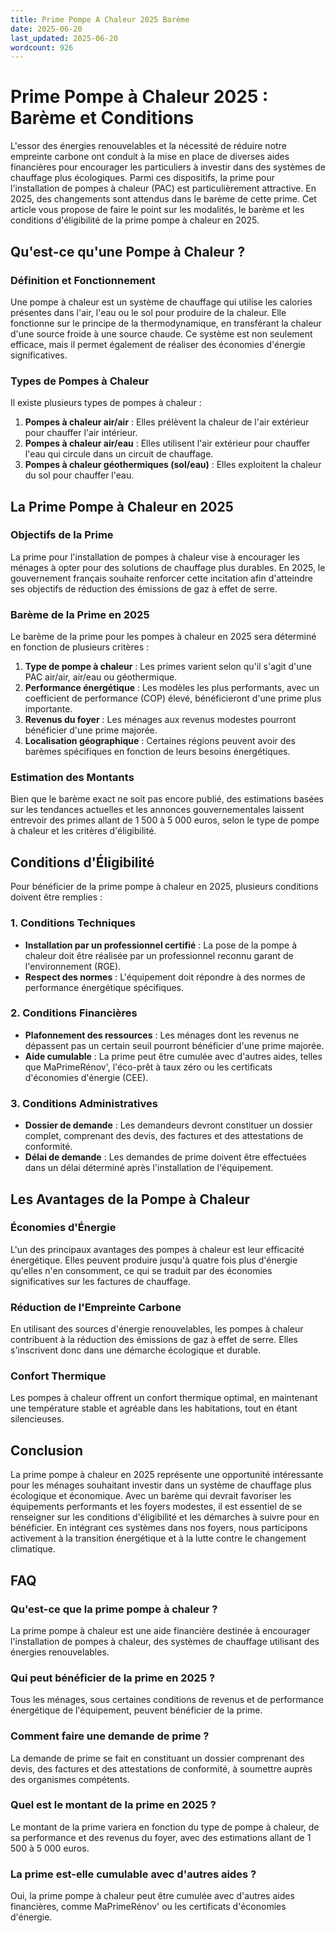 ```yaml
---
title: Prime Pompe A Chaleur 2025 Barème
date: 2025-06-20
last_updated: 2025-06-20
wordcount: 926
---
```


# Prime Pompe à Chaleur 2025 : Barème et Conditions

L'essor des énergies renouvelables et la nécessité de réduire notre empreinte carbone ont conduit à la mise en place de diverses aides financières pour encourager les particuliers à investir dans des systèmes de chauffage plus écologiques. Parmi ces dispositifs, la prime pour l'installation de pompes à chaleur (PAC) est particulièrement attractive. En 2025, des changements sont attendus dans le barème de cette prime. Cet article vous propose de faire le point sur les modalités, le barème et les conditions d'éligibilité de la prime pompe à chaleur en 2025.

## Qu'est-ce qu'une Pompe à Chaleur ?

### Définition et Fonctionnement

Une pompe à chaleur est un système de chauffage qui utilise les calories présentes dans l'air, l'eau ou le sol pour produire de la chaleur. Elle fonctionne sur le principe de la thermodynamique, en transférant la chaleur d'une source froide à une source chaude. Ce système est non seulement efficace, mais il permet également de réaliser des économies d'énergie significatives.

### Types de Pompes à Chaleur

Il existe plusieurs types de pompes à chaleur :

1. **Pompes à chaleur air/air** : Elles prélèvent la chaleur de l'air extérieur pour chauffer l'air intérieur.
2. **Pompes à chaleur air/eau** : Elles utilisent l'air extérieur pour chauffer l'eau qui circule dans un circuit de chauffage.
3. **Pompes à chaleur géothermiques (sol/eau)** : Elles exploitent la chaleur du sol pour chauffer l'eau.

## La Prime Pompe à Chaleur en 2025

### Objectifs de la Prime

La prime pour l'installation de pompes à chaleur vise à encourager les ménages à opter pour des solutions de chauffage plus durables. En 2025, le gouvernement français souhaite renforcer cette incitation afin d'atteindre ses objectifs de réduction des émissions de gaz à effet de serre.

### Barème de la Prime en 2025

Le barème de la prime pour les pompes à chaleur en 2025 sera déterminé en fonction de plusieurs critères :

1. **Type de pompe à chaleur** : Les primes varient selon qu'il s'agit d'une PAC air/air, air/eau ou géothermique.
2. **Performance énergétique** : Les modèles les plus performants, avec un coefficient de performance (COP) élevé, bénéficieront d'une prime plus importante.
3. **Revenus du foyer** : Les ménages aux revenus modestes pourront bénéficier d'une prime majorée.
4. **Localisation géographique** : Certaines régions peuvent avoir des barèmes spécifiques en fonction de leurs besoins énergétiques.

### Estimation des Montants

Bien que le barème exact ne soit pas encore publié, des estimations basées sur les tendances actuelles et les annonces gouvernementales laissent entrevoir des primes allant de 1 500 à 5 000 euros, selon le type de pompe à chaleur et les critères d'éligibilité.

## Conditions d'Éligibilité

Pour bénéficier de la prime pompe à chaleur en 2025, plusieurs conditions doivent être remplies :

### 1. Conditions Techniques

- **Installation par un professionnel certifié** : La pose de la pompe à chaleur doit être réalisée par un professionnel reconnu garant de l'environnement (RGE).
- **Respect des normes** : L'équipement doit répondre à des normes de performance énergétique spécifiques.

### 2. Conditions Financières

- **Plafonnement des ressources** : Les ménages dont les revenus ne dépassent pas un certain seuil pourront bénéficier d'une prime majorée.
- **Aide cumulable** : La prime peut être cumulée avec d'autres aides, telles que MaPrimeRénov', l'éco-prêt à taux zéro ou les certificats d'économies d'énergie (CEE).

### 3. Conditions Administratives

- **Dossier de demande** : Les demandeurs devront constituer un dossier complet, comprenant des devis, des factures et des attestations de conformité.
- **Délai de demande** : Les demandes de prime doivent être effectuées dans un délai déterminé après l'installation de l'équipement.

## Les Avantages de la Pompe à Chaleur

### Économies d'Énergie

L'un des principaux avantages des pompes à chaleur est leur efficacité énergétique. Elles peuvent produire jusqu'à quatre fois plus d'énergie qu'elles n'en consomment, ce qui se traduit par des économies significatives sur les factures de chauffage.

### Réduction de l'Empreinte Carbone

En utilisant des sources d'énergie renouvelables, les pompes à chaleur contribuent à la réduction des émissions de gaz à effet de serre. Elles s'inscrivent donc dans une démarche écologique et durable.

### Confort Thermique

Les pompes à chaleur offrent un confort thermique optimal, en maintenant une température stable et agréable dans les habitations, tout en étant silencieuses.

## Conclusion

La prime pompe à chaleur en 2025 représente une opportunité intéressante pour les ménages souhaitant investir dans un système de chauffage plus écologique et économique. Avec un barème qui devrait favoriser les équipements performants et les foyers modestes, il est essentiel de se renseigner sur les conditions d'éligibilité et les démarches à suivre pour en bénéficier. En intégrant ces systèmes dans nos foyers, nous participons activement à la transition énergétique et à la lutte contre le changement climatique.

## FAQ

### Qu'est-ce que la prime pompe à chaleur ?

La prime pompe à chaleur est une aide financière destinée à encourager l'installation de pompes à chaleur, des systèmes de chauffage utilisant des énergies renouvelables.

### Qui peut bénéficier de la prime en 2025 ?

Tous les ménages, sous certaines conditions de revenus et de performance énergétique de l'équipement, peuvent bénéficier de la prime.

### Comment faire une demande de prime ?

La demande de prime se fait en constituant un dossier comprenant des devis, des factures et des attestations de conformité, à soumettre auprès des organismes compétents.

### Quel est le montant de la prime en 2025 ?

Le montant de la prime variera en fonction du type de pompe à chaleur, de sa performance et des revenus du foyer, avec des estimations allant de 1 500 à 5 000 euros.

### La prime est-elle cumulable avec d'autres aides ?

Oui, la prime pompe à chaleur peut être cumulée avec d'autres aides financières, comme MaPrimeRénov' ou les certificats d'économies d'énergie.